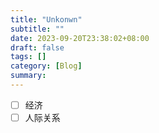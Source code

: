 ```yaml
---
title: "Unkonwn"
subtitle: ""
date: 2023-09-20T23:38:02+08:00
draft: false
tags: []
category: [Blog]
summary: 
---
```


- [ ] 经济
- [ ] 人际关系
